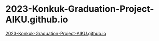 # 2023-Konkuk-Graduation-Project-AIKU.github.io
[2023-Konkuk-Graduation-Project-AIKU.github.io](https://2023-Konkuk-Graduation-Project-AIKU.github.io)
